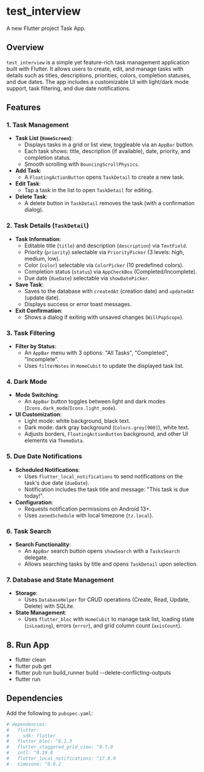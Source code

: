# test_interview

A new Flutter project Task App.

## Overview

`test_interview` is a simple yet feature-rich task management application built with Flutter. It allows users to create, edit, and manage tasks with details such as titles, descriptions, priorities, colors, completion statuses, and due dates. The app includes a customizable UI with light/dark mode support, task filtering, and due date notifications.

## Features

### 1. Task Management
- **Task List (`HomeScreen`)**:
  - Displays tasks in a grid or list view, toggleable via an `AppBar` button.
  - Each task shows: title, description (if available), date, priority, and completion status.
  - Smooth scrolling with `BouncingScrollPhysics`.
- **Add Task**:
  - A `FloatingActionButton` opens `TaskDetail` to create a new task.
- **Edit Task**:
  - Tap a task in the list to open `TaskDetail` for editing.
- **Delete Task**:
  - A delete button in `TaskDetail` removes the task (with a confirmation dialog).

### 2. Task Details (`TaskDetail`)
- **Task Information**:
  - Editable title (`title`) and description (`description`) via `TextField`.
  - Priority (`priority`) selectable via `PriorityPicker` (3 levels: high, medium, low).
  - Color (`color`) selectable via `ColorPicker` (10 predefined colors).
  - Completion status (`status`) via `AppCheckBox` (Completed/Incomplete).
  - Due date (`dueDate`) selectable via `showDatePicker`.
- **Save Task**:
  - Saves to the database with `createdAt` (creation date) and `updatedAt` (update date).
  - Displays success or error toast messages.
- **Exit Confirmation**:
  - Shows a dialog if exiting with unsaved changes (`WillPopScope`).

### 3. Task Filtering
- **Filter by Status**:
  - An `AppBar` menu with 3 options: "All Tasks", "Completed", "Incomplete".
  - Uses `filterNotes` in `HomeCubit` to update the displayed task list.

### 4. Dark Mode
- **Mode Switching**:
  - An `AppBar` button toggles between light and dark modes (`Icons.dark_mode`/`Icons.light_mode`).
- **UI Customization**:
  - Light mode: white background, black text.
  - Dark mode: dark gray background (`Colors.grey[900]`), white text.
  - Adjusts borders, `FloatingActionButton` background, and other UI elements via `ThemeData`.

### 5. Due Date Notifications
- **Scheduled Notifications**:
  - Uses `flutter_local_notifications` to send notifications on the task's due date (`dueDate`).
  - Notification includes the task title and message: "This task is due today!".
- **Configuration**:
  - Requests notification permissions on Android 13+.
  - Uses `zonedSchedule` with local timezone (`tz.local`).

### 6. Task Search
- **Search Functionality**:
  - An `AppBar` search button opens `showSearch` with a `TasksSearch` delegate.
  - Allows searching tasks by title and opens `TaskDetail` upon selection.

### 7. Database and State Management
- **Storage**:
  - Uses `DatabaseHelper` for CRUD operations (Create, Read, Update, Delete) with SQLite.
- **State Management**:
  - Uses `flutter_bloc` with `HomeCubit` to manage task list, loading state (`isLoading`), errors (`error`), and grid column count (`axisCount`).

## 8. Run App
- flutter clean
- flutter pub get
- flutter pub run build_runner build --delete-conflicting-outputs
- flutter run

## Dependencies
Add the following to `pubspec.yaml`:
```yaml
# dependencies:
#   flutter:
#     sdk: flutter
#   flutter_bloc: ^8.1.3
#   flutter_staggered_grid_view: ^0.7.0
#   intl: ^0.19.0
#   flutter_local_notifications: ^17.0.0
#   timezone: ^0.9.2

